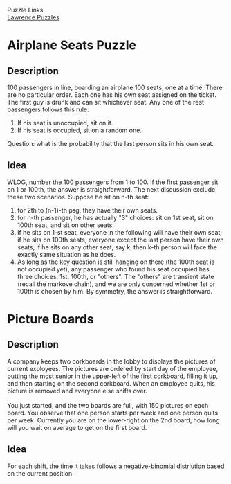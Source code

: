Puzzle Links \
[Lawrence Puzzles](https://www.teamten.com/lawrence/puzzles/)

# Airplane Seats Puzzle

## Description
100 passengers in line, boarding an airplane 100 seats, one at a time. There are no particular order. 
Each one has his own seat assigned on the ticket. The first guy is drunk and can sit whichever seat. 
Any one of the rest passengers follows this rule:

1. If his seat is unoccupied, sit on it.
2. If his seat is occupied, sit on a random one.

Question: what is the probability that the last person sits in his own seat.


## Idea
WLOG, number the 100 passengers from 1 to 100. If the first passenger sit on 1 or 100th, the answer is straightforward. The next discussion
exclude these two scenarios.
Suppose he sit on n-th seat:
1. for 2th to (n-1)-th psg, they have their own seats.
2. for n-th passenger, he has actually "3" choices: sit on 1st seat, sit on 100th seat, and sit on other seats.
3. if he sits on 1-st seat, everyone in the following will have their own seat; if he sits on 100th seats, everyone except the last person
have their own seats; if he sits on any other seat, say k, then k-th person will face the exactly same situation as he does.
4. As long as the key question is still hanging on there (the 100th seat is not occupied yet), any passenger who found his seat occupied 
has three choices: 1st, 100th, or "others". The "others" are transient state (recall the markove chain), and we are only concerned 
whether 1st or 100th is chosen by him. By symmetry, the answer is straightforward.


# Picture Boards

## Description
A company keeps two corkboards in the lobby to  displays the pictures of current exployees. The pictures are ordered by start day of
the employee, putting the most senior in the upper-left of the first corkboard, filling it up, and then starting on the second corkboard.
When an employee quits, his picture is removed and everyone else shifts over.\
\
You just started, and the two boards are full, with 150 pictures on each board. You observe that one person starts per week and one person quits per week. Currently you are on the lower-right on the 2nd board, how long will you wait on average to get on the first board.  

## Idea
For each shift, the time it takes follows a negative-binomial distriution based on the current position.

